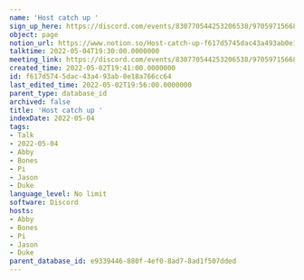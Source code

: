 ```yaml
---
name: 'Host catch up '
sign_up_here: https://discord.com/events/830770544253206538/970597156681568276
object: page
notion_url: https://www.notion.so/Host-catch-up-f617d5745dac43a493ab0e18a766cc64
talktime: 2022-05-04T19:30:00.0000000
meeting_link: https://discord.com/events/830770544253206538/970597156681568276
created_time: 2022-05-02T19:41:00.0000000
id: f617d574-5dac-43a4-93ab-0e18a766cc64
last_edited_time: 2022-05-02T19:56:00.0000000
parent_type: database_id
archived: false
title: 'Host catch up '
indexDate: 2022-05-04
tags:
- Talk
- 2022-05-04
- Abby
- Bones
- Pi
- Jason
- Duke
language_level: No limit
software: Discord
hosts:
- Abby
- Bones
- Pi
- Jason
- Duke
parent_database_id: e9339446-880f-4ef0-8ad7-8ad1f507dded
---
```





